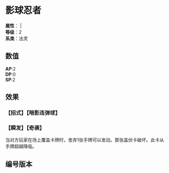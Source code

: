 <script setup>
let list = [
    { number: "SP01-005", url: "/packs/SP02" }
]
</script>

# 影球忍者

**属性**：<CardAttribute text="暗"/> | <CardAttribute text="金"/><br>
**等级**：2<br>
**系类**：法灵

## 数值

**AP**:2<br>
**DP**:0<br>
**SP**:2

## 效果

### 【招式】【暗影连弹球】

### 【瞬发】【奇袭】

当对方玩家在场上覆盖卡牌时，舍弃1张手牌可以发动。那张盖伏卡破坏。此卡从手牌超越降临。

## 编号版本

<CardNumberBox :list="list"/>